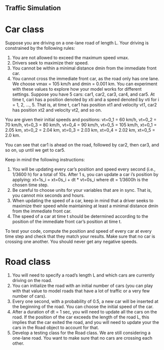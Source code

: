 ## Traffic Simulation

# Car class

Suppose you are driving on a one-lane road of length L. Your driving is constrained by the following rules:

1. You are not allowed to exceed the maximum speed vmax.
2. Drivers seek to maximize their speed.
3. You cannot be within a minimal distance dmin from the immediate front car.
4. You cannot cross the immediate front car, as the road only has one lane.
We choose vmax = 105 km/h and dmin = 0.001 km. You can experiment with these values to explore how your model works for different settings. 
Suppose you have 5 cars: car1, car2, car3, car4, and car5. At time t, cari has a position denoted by xti and a speed denoted by vti for i = 1, 2, ..., 5. 
That is, at time t, car1 has position xt1 and velocity vt1, car2 has position xt2 and velocity vt2, and so on. 

You are given their initial speeds and positions:
vt=0_1 = 60 km/h, vt=0_2 = 70 km/h, vt=0_3 = 80 km/h, vt=0_4 = 90 km/h, vt=0_5 = 105 km/h,
xt=0_1 = 2.05 km, xt=0_2 = 2.04 km, xt=0_3 = 2.03 km, xt=0_4 = 2.02 km, xt=0_5 = 2.0 km.

You can see that car1 is ahead on the road, followed by car2, then car3, and so on, up until we get to car5.

Keep in mind the following instructions:

1. You will be updating every car’s position and speed every second (i.e., 1/3600 h) for a total of 10s. After 1 s, you can update a car i’s position by applying:
xt=1s_i = xt=0s_i + dt * vt=0s_i where dt = 1/3600h is the chosen time step.
2. Be careful to choose units for your variables that are in sync. That is, you cannot mix seconds and hours.
3. When updating the speed of a car, keep in mind that a driver seeks to maximize their speed while maintaining at least a minimal distance dmin from the immediate front car.
4. The speed of a car at time t should be determined according to the position of the immediate front car’s position at time t.

To test your code, compute the position and speed of every car at every time step and check that they match your results. Make sure that no car is crossing one another. 
You should never get any negative speeds.

# Road class

1. You will need to specify a road’s length L and which cars are currently driving on the road.
2. You can initialize the road with an initial number of cars (you can play with that value to model roads that have a lot of traffic or a very few number of cars).
3. Every one second, with a probability of 0.5, a new car will be inserted at the beginning of the road. You can choose the initial speed of the car.
4. After a duration of dt = 1 sec, you will need to update all the cars on the road. 
If the position of the car exceeds the length of the road L, this implies that the car exited the road, and you will need to update your the cars in the Road object to account for that.
5. Develop a testing class for the Road class. We are still considering a one-lane road. You want to make sure that no cars are crossing each other.
